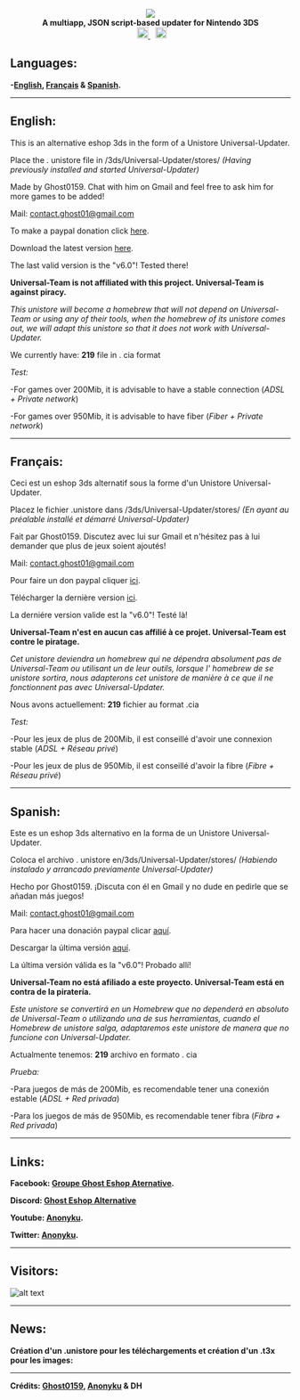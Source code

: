 <p align="center">
	<a href="https://universal-team.net/projects/universal-updater.html"><img src="https://github.com/Ghost0159/Ghost-Eshop-Alternative-3ds/blob/master/Ghost%20Eshop%20Alternative/Ghost%20Eshop.png"></a><br>
	<b>A multiapp, JSON script-based updater for Nintendo 3DS</b><br>
	<a href="https://discord.gg/FPDUSaA" style="padding-left: 5px; padding-right: 5px;">
		<img src="https://img.shields.io/badge/Discord-Server-blue.svg" height="20">
	</a>
	<a href="https://gbatemp.net/threads/release-universal-updater-a-universally-good-updater.551824/" style="padding-left: 5px;">
		<img src="https://img.shields.io/badge/GBAtemp-thread-blue.svg" height="20">
	</a>
</p>

## Languages:
**-[English](https://github.com/Ghost0159/Ghost-Eshop-Alternative-3ds#english), [Français](https://github.com/Ghost0159/Ghost-Eshop-Alternative-3ds#fran%C3%A7ais) & [Spanish](https://github.com/Ghost0159/Ghost-Eshop-Alternative-3ds#spanish).**
_____________________________________________________________________________________________________________________

## English:

This is an alternative eshop 3ds in the form of a Unistore Universal-Updater.

Place the . unistore file in /3ds/Universal-Updater/stores/
*(Having previously installed and started Universal-Updater)*

Made by Ghost0159. Chat with him on Gmail and feel free to ask him for more games to be added!

Mail: contact.ghost01@gmail.com

To make a paypal donation click [here](https://www.paypal.com/paypalme/WTCub).

Download the latest version [here](https://github.com/Ghost0159/Ghost-Eshop-Alternative-3ds/releases/tag/v6.0).

The last valid version is the "v6.0"! Tested there!

**Universal-Team is not affiliated with this project. Universal-Team is against piracy.**

*This unistore will become a homebrew that will not depend on Universal-Team or using any of their tools, when the homebrew of its unistore comes out, we will adapt this unistore so that it does not work with Universal-Updater.*

We currently have: **219** file in . cia format

*Test:*

-For games over 200Mib, it is advisable to have a stable connection (*ADSL + Private network*)

-For games over 950Mib, it is advisable to have fiber (*Fiber + Private network*)

_____________________________________________________________________________________________________________________

## Français:

 Ceci est un eshop 3ds alternatif sous la forme d'un Unistore Universal-Updater.

 Placez le fichier .unistore dans /3ds/Universal-Updater/stores/
 *(En ayant au préalable installé et démarré Universal-Updater)*

 Fait par Ghost0159. Discutez avec lui sur Gmail et n'hésitez pas à lui demander que plus de jeux soient ajoutés!

 Mail: contact.ghost01@gmail.com
 
 Pour faire un don paypal cliquer [ici](https://www.paypal.com/paypalme/WTCub).

 Télécharger la dernière version [ici](https://github.com/Ghost0159/Ghost-Eshop-Alternative-3ds/releases/tag/v6.0).

 La derniére version valide est la "v6.0"! Testé là!

 **Universal-Team n'est en aucun cas affilié à ce projet. Universal-Team est contre le piratage.**
 
 *Cet unistore deviendra un homebrew qui ne dépendra absolument pas de Universal-Team ou utilisant un de leur outils, lorsque l' homebrew de se unistore sortira, nous adapterons cet unistore de manière à ce que il ne fonctionnent pas avec Universal-Updater.*
 
 Nous avons actuellement: **219** fichier au format .cia

*Test:*

 -Pour les jeux de plus de 200Mib, il est conseillé d'avoir une connexion stable (*ADSL + Réseau privé*)

 -Pour les jeux de plus de 950Mib, il est conseillé d'avoir la fibre (*Fibre + Réseau privé*)
 
 _____________________________________________________________________________________________________________________

## Spanish:

Este es un eshop 3ds alternativo en la forma de un Unistore Universal-Updater.

 Coloca el archivo . unistore en/3ds/Universal-Updater/stores/
 *(Habiendo instalado y arrancado previamente Universal-Updater)*

 Hecho por Ghost0159. ¡Discuta con él en Gmail y no dude en pedirle que se añadan más juegos!

 Mail: contact.ghost01@gmail.com
 
 Para hacer una donación paypal clicar [aquí](https://www.paypal.com/paypalme/WTCub).

 Descargar la última versión [aquí](https://github.com/Ghost0159/Ghost-Eshop-Alternative-3ds/releases/tag/v6.0).

 La última versión válida es la "v6.0"! Probado allí!

 **Universal-Team no está afiliado a este proyecto. Universal-Team está en contra de la piratería.**
 
 *Este unistore se convertirá en un Homebrew que no dependerá en absoluto de Universal-Team o utilizando una de sus herramientas, cuando el Homebrew de unistore salga, adaptaremos este unistore de manera que no funcione con Universal-Updater.*
 
 Actualmente tenemos: **219** archivo en formato . cia

*Prueba:*

 -Para juegos de más de 200Mib, es recomendable tener una conexión estable (*ADSL + Red privada*)

 -Para los juegos de más de 950Mib, es recomendable tener fibra (*Fibra + Red privada*)

_____________________________________________________________________________________________________________________

## Links:

**Facebook: [Groupe Ghost Eshop Aternative](https://www.facebook.com/groups/293898438606830).**

**Discord: [Ghost Eshop Alternative](https://discord.gg/FPDUSaA)**

**Youtube: [Anonyku](https://www.youtube.com/AnonyCub5).**

**Twitter: [Anonyku](https://twitter.com/AnonyCub5).**

_____________________________________________________________________________________________________________________

## Visitors:

![alt text](https://github.com/Ghost0159/Ghost-Eshop-Alternative-3ds/blob/master/Ghost%20Eshop%20Alternative/Capture.PNG)

_____________________________________________________________________________________________________________________

## News:

**Création d'un .unistore pour les téléchargements et création d'un .t3x pour les images:**

_____________________________________________________________________________________________________________________

**Crédits: [Ghost0159](https://github.com/Ghost0159), [Anonyku](https://github.com/Anonyku) & DH**
